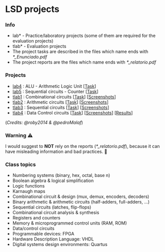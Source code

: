 # LSD projects

### Info
* lab* - Practice/laboratory projects (some of them are required for the evaluation projects)
* tlab* - Evaluation projects
* The project tasks are described in the files which name ends with <i>*_Enunciado.pdf</i>
* The project reports are the files which name ends with <i>*_relatorio.pdf</i>

### Projects
* [lab4](https://github.com/robyzzz/isel-projects/tree/master/LSD/lab4/) : ALU - Arithmetic Logic Unit [[Task](https://github.com/robyzzz/isel-projects/blob/master/LSD/lab4/LSD_2122i_LAB4_Enunciado.pdf)]
* [lab5](https://github.com/robyzzz/isel-projects/tree/master/LSD/lab5/) : Sequential circuits - Counter [[Task](https://github.com/robyzzz/isel-projects/blob/master/LSD/lab5/LSD_2122i_LAB5_Enunciado.pdf)]
* [tlab1](https://github.com/robyzzz/isel-projects/tree/master/LSD/tlab1/) : Combinational circuits [[Task](https://github.com/robyzzz/isel-projects/blob/master/LSD/tlab1/LSD_2122i_TLAB1_Enunciado.pdf)] [[Screenshots](https://github.com/awyxx/isel-projects/tree/master/LSD/tlab1/screenshots)] 
* [tlab2](https://github.com/robyzzz/isel-projects/tree/master/LSD/tlab2/) : Arithmetic circuits [[Task](https://github.com/robyzzz/isel-projects/blob/master/LSD/tlab2/LSD_2122i_TLAB2_Enunciado.pdf)] [[Screenshots](https://github.com/awyxx/isel-projects/tree/master/LSD/tlab2/screenshots)]
* [tlab3](https://github.com/robyzzz/isel-projects/tree/master/LSD/tlab3/) : Sequential circuits [[Task](https://github.com/robyzzz/isel-projects/blob/master/LSD/tlab3/LSD_2122i_TLAB3_Enunciado.pdf)] [[Screenshots](https://github.com/awyxx/isel-projects/tree/master/LSD/tlab3/screenshots)] 
* [tlab4](https://github.com/robyzzz/isel-projects/tree/master/LSD/tlab4/) : Data Control circuits [[Task](https://github.com/robyzzz/isel-projects/blob/master/LSD/tlab4/LSD_2122i_TLAB4_Enunciado.pdf)] [[Screenshots](https://github.com/awyxx/isel-projects/tree/master/LSD/tlab4/screenshots)]  [[Results](https://github.com/robyzzz/isel-projects/tree/master/LSD/tlab4/result)]

(*Credits: @roby2014 & @pedroMalaf*)

### Warning ⚠️
I would suggest to <b>NOT</b> rely on the reports (<i>*_relatorio.pdf</i>), because it can have misleading information and bad practices. :rofl:

### Class topics
* Numbering systems (binary, hex, octal, base n)
* Boolean algebra & logical simplification
* Logic functions
* Karnaugh maps
* Combinational circuit & design (mux, demux, encoders, decoders)
* Binary arithmetic & arithmetic circuits (half-adders, full-adders, ...)
* Sequential circuits (latches, flip-flops)
* Combinational circuit analysis & synthesis
* Registers and counters
* Memory & microprogrammed control units (RAM, ROM)
* Data/control circuits
* Programmable devices: FPGA
* Hardware Description Language: VHDL
* Digital systems design environments: Quartus
